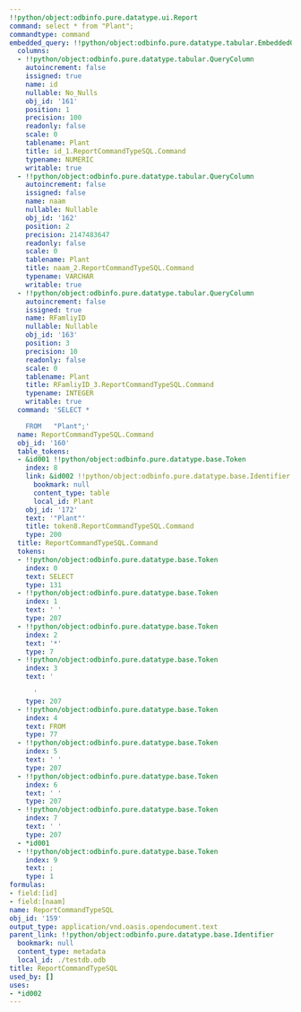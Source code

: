 ```yaml
---
!!python/object:odbinfo.pure.datatype.ui.Report
command: select * from "Plant";
commandtype: command
embedded_query: !!python/object:odbinfo.pure.datatype.tabular.EmbeddedQuery
  columns:
  - !!python/object:odbinfo.pure.datatype.tabular.QueryColumn
    autoincrement: false
    issigned: true
    name: id
    nullable: No_Nulls
    obj_id: '161'
    position: 1
    precision: 100
    readonly: false
    scale: 0
    tablename: Plant
    title: id_1.ReportCommandTypeSQL.Command
    typename: NUMERIC
    writable: true
  - !!python/object:odbinfo.pure.datatype.tabular.QueryColumn
    autoincrement: false
    issigned: false
    name: naam
    nullable: Nullable
    obj_id: '162'
    position: 2
    precision: 2147483647
    readonly: false
    scale: 0
    tablename: Plant
    title: naam_2.ReportCommandTypeSQL.Command
    typename: VARCHAR
    writable: true
  - !!python/object:odbinfo.pure.datatype.tabular.QueryColumn
    autoincrement: false
    issigned: true
    name: RFamliyID
    nullable: Nullable
    obj_id: '163'
    position: 3
    precision: 10
    readonly: false
    scale: 0
    tablename: Plant
    title: RFamliyID_3.ReportCommandTypeSQL.Command
    typename: INTEGER
    writable: true
  command: 'SELECT *

    FROM   "Plant";'
  name: ReportCommandTypeSQL.Command
  obj_id: '160'
  table_tokens:
  - &id001 !!python/object:odbinfo.pure.datatype.base.Token
    index: 8
    link: &id002 !!python/object:odbinfo.pure.datatype.base.Identifier
      bookmark: null
      content_type: table
      local_id: Plant
    obj_id: '172'
    text: '"Plant"'
    title: token8.ReportCommandTypeSQL.Command
    type: 200
  title: ReportCommandTypeSQL.Command
  tokens:
  - !!python/object:odbinfo.pure.datatype.base.Token
    index: 0
    text: SELECT
    type: 131
  - !!python/object:odbinfo.pure.datatype.base.Token
    index: 1
    text: ' '
    type: 207
  - !!python/object:odbinfo.pure.datatype.base.Token
    index: 2
    text: '*'
    type: 7
  - !!python/object:odbinfo.pure.datatype.base.Token
    index: 3
    text: '

      '
    type: 207
  - !!python/object:odbinfo.pure.datatype.base.Token
    index: 4
    text: FROM
    type: 77
  - !!python/object:odbinfo.pure.datatype.base.Token
    index: 5
    text: ' '
    type: 207
  - !!python/object:odbinfo.pure.datatype.base.Token
    index: 6
    text: ' '
    type: 207
  - !!python/object:odbinfo.pure.datatype.base.Token
    index: 7
    text: ' '
    type: 207
  - *id001
  - !!python/object:odbinfo.pure.datatype.base.Token
    index: 9
    text: ;
    type: 1
formulas:
- field:[id]
- field:[naam]
name: ReportCommandTypeSQL
obj_id: '159'
output_type: application/vnd.oasis.opendocument.text
parent_link: !!python/object:odbinfo.pure.datatype.base.Identifier
  bookmark: null
  content_type: metadata
  local_id: ./testdb.odb
title: ReportCommandTypeSQL
used_by: []
uses:
- *id002
---
```

